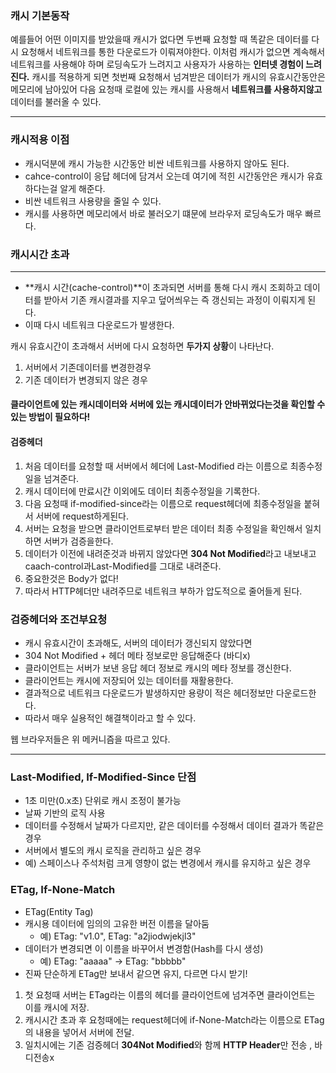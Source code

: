 ### **캐시 기본동작**

예를들어 어떤 이미지를 받았을때 캐시가 없다면 두번째 요청할 때 똑같은 데이터를 다시 요청해서 네트워크를 통한 다운로드가 이뤄져야한다. 이처럼 캐시가 없으면 계속해서 네트워크를 사용해야 하며 로딩속도가 느려지고 사용자가 사용하는 **인터넷 경험이 느려진다.** 
캐시를 적용하게 되면 첫번째 요청해서 넘겨받은 데이터가 캐시의 유효시간동안은 메모리에 남아있어 다음 요청때 로컬에 있는 캐시를 사용해서 **네트워크를 사용하지않고** 데이터를 불러올 수 있다.

------



### **캐시적용** 이점

- 캐시덕분에 캐시 가능한 시간동안 비싼 네트워크를 사용하지 않아도 된다.
- cahce-control이 응답 헤더에 담겨서 오는데 여기에 적힌 시간동안은 캐시가 유효하다는걸 알게 해준다.
- 비싼 네트워크 사용량을 줄일 수 있다.
- 캐시를 사용하면 메모리에서 바로 불러오기 떄문에 브라우저 로딩속도가 매우 빠르다.



### **캐시시간 초과**

------



- **캐시 시간(cache-control)**이 초과되면 서버를 통해 다시 캐시 조회하고 데이터를 받아서 기존 캐시결과를 지우고 덮어씌우는 즉 갱신되는 과정이 이뤄지게 된다. 
- 이때 다시 네트워크 다운로드가 발생한다.



캐시 유효시간이 초과해서 서버에 다시 요청하면 **두가지 상황**이 나타난다.

1. 서버에서 기존데이터를 변경한경우
2. 기존 데이터가 변경되지 않은 경우

#### **클라이언트에 있는 캐시데이터와 서버에 있는 캐시데이터가 안바뀌었다는것을 확인할 수 있는 방법이 필요하다!**

#### **검증헤더** 

1. 처음 데이터를 요청할 때 서버에서 헤더에 Last-Modified 라는 이름으로 최종수정일을 넘겨준다.
2. 캐시 데이터에 만료시간 이외에도 데이터 최종수정일을 기록한다.
3. 다음 요청때  if-modified-since라는 이름으로 request헤더에 최종수정일을 붙혀서 서버에 request하게된다.
4. 서버는 요청을 받으면 클라이언트로부터 받은 데이터 최종 수정일을 확인해서 일치하면 서버가 검증을한다.
5. 데이터가 이전에 내려준것과 바뀌지 않았다면 **304 Not Modified**라고 내보내고 caach-control과Last-Modified를 그대로 내려준다.
6. 중요한것은 Body가 없다!
7. 따라서 HTTP헤더만 내려주므로 네트워크 부하가 압도적으로 줄어들게 된다.

### **검증헤더와 조건부요청**

- 캐시 유효시간이 초과해도, 서버의 데이터가 갱신되지 않았다면
- 304 Not Modified + 헤더 메타 정보로만 응답해준다 (바디x)
- 클라이언트는 서버가 보낸 응답 헤더 정보로 캐시의 메타 정보를 갱신한다.
- 클라이언트는 캐시에 저장되어 있는 데이터를 재활용한다.
- 결과적으로 네트워크 다운로드가 발생하지만 용량이 적은 헤더정보만 다운로드한다.
- 따라서 매우 실용적인 해결책이라고 할 수 있다.

웹 브라우저들은 위 메커니즘을 따르고 있다.

------

### **Last-Modified, If-Modified-Since 단점**

- 1초 미만(0.x초) 단위로 캐시 조정이 불가능
- 날짜 기반의 로직 사용
- 데이터를 수정해서 날짜가 다르지만, 같은 데이터를 수정해서 데이터 결과가 똑같은 경우
- 서버에서 별도의 캐시 로직을 관리하고 싶은 경우
- 예) 스페이스나 주석처럼 크게 영향이 없는 변경에서 캐시를 유지하고 싶은 경우



### **ETag, If-None-Match**

- ETag(Entity Tag)
- 캐시용 데이터에 임의의 고유한 버전 이름을 달아둠
  - 예) ETag: "v1.0", ETag: "a2jiodwjekjl3"
- 데이터가 변경되면 이 이름을 바꾸어서 변경함(Hash를 다시 생성)
  - 예) ETag: "aaaaa" -> ETag: "bbbbb"
- 진짜 단순하게 ETag만 보내서 같으면 유지, 다르면 다시 받기!



1. 첫 요청때 서버는 ETag라는 이름의 헤더를 클라이언트에 넘겨주면 클라이언트는 이를 캐시에 저장.
2. 캐시시간 초과 후 요청때에는 request헤더에 if-None-Match라는 이름으로 ETag의 내용을 넣어서 서버에 전달.
3. 일치시에는 기존 검증헤더 **304Not Modified**와 함께 **HTTP Header**만 전송 , 바디전송x